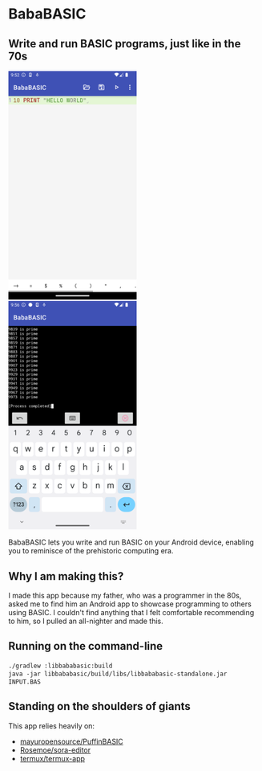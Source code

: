# BabaBASIC

## Write and run BASIC programs, just like in the 70s

<p float="left">
<img alt="BabaBASIC Screenshot" src="https://github.com/ianatha/bababasic/blob/main/design_assets/screenshot_1.png" width="256px" />
<img alt="BabaBASIC Screenshot" src="https://github.com/ianatha/bababasic/blob/main/design_assets/screenshot_2.png" width="256px" />
</p>

BabaBASIC lets you write and run BASIC on your Android device, enabling you to reminisce of the prehistoric computing era.


## Why I am making this?

I made this app because my father, who was a programmer in the 80s, asked me to find him an Android app to showcase programming to others using BASIC.
I couldn't find anything that I felt comfortable recommending to him, so I pulled an all-nighter and made this.

## Running on the command-line

```
./gradlew :libbababasic:build
java -jar libbababasic/build/libs/libbababasic-standalone.jar INPUT.BAS
```

## Standing on the shoulders of giants

This app relies heavily on:
* [mayuropensource/PuffinBASIC](https://github.com/mayuropensource/PuffinBASIC)
* [Rosemoe/sora-editor](https://github.com/Rosemoe/sora-editor)
* [termux/termux-app](https://github.com/termux/termux-app)
